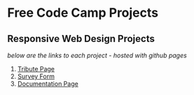 # Free Code Camp Projects

## Responsive Web Design Projects
*below are the links to each project - hosted with github pages*
  1. [Tribute Page](https://aman-maharshi.github.io/fcc-projects/responsive-web-design-projects/tribuite-page/)
  2. [Survey Form](https://aman-maharshi.github.io/fcc-projects/responsive-web-design-projects/survey-form/)
  3. [Documentation Page](https://aman-maharshi.github.io/fcc-projects/responsive-web-design-projects/documentation-page/)
